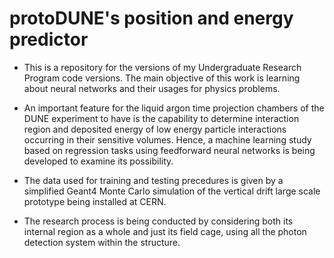 # protoDUNE's position and energy predictor
* This is a repository for the versions of my Undergraduate Research Program code versions. The main objective of this work is learning about neural networks and their usages for physics problems.

- An important feature for the liquid argon time projection chambers of the DUNE experiment to have is the capability to determine interaction region and deposited energy of low energy particle interactions occurring in their sensitive volumes. Hence, a machine learning study based on regression tasks using feedforward neural networks is being developed to examine its possibility.

- The data used for training and testing precedures is given by a simplified Geant4 Monte Carlo simulation of the vertical drift large scale prototype being installed at CERN.

- The research process is being conducted by considering both its internal region as a whole and just its field cage, using all the photon detection system within the structure.

